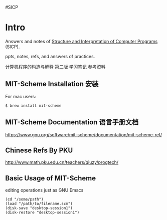 #SICP

# Intro
Answers and notes of [Structure and Interpretation of Computer Programs](https://mitpress.mit.edu/sicp/) (SICP).

ppts, notes, refs, and answers of practices.

计算机程序的构造与解释 第二版
学习笔记
参考资料

## MIT-Scheme Installation 安装

For mac users: 
```
$ brew install mit-scheme
```
## MIT-Scheme Documentation 语言手册文档
https://www.gnu.org/software/mit-scheme/documentation/mit-scheme-ref/

## Chinese Refs By PKU
http://www.math.pku.edu.cn/teachers/qiuzy/progtech/

## Basic Usage of MIT-Scheme

editing operations just as GNU Emacs
```
(cd "/some/path")
(load "/path/to/filename.scm")
(disk-save "desktop-session1")
(disk-restore "desktop-session1")
```
